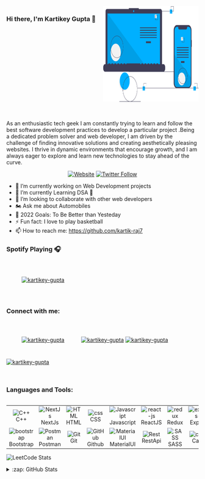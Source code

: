 <div style="overflow: auto">
  <img align="right" src="./icon.svg" alt="image" width="250" height="250" />

  ### Hi there, I'm Kartikey Gupta 👋

  <!-- Add more content here -->
</div>
<br />
<br />


<p width="40">
  As an enthusiastic tech geek I am constantly trying to learn and follow the best software development practices to develop a particular project .Being
a dedicated problem solver and web developer, I am driven by the challenge of finding innovative solutions and creating aesthetically pleasing
websites. I thrive in dynamic environments that encourage growth, and I am always eager to explore and learn new technologies to stay ahead of
the curve.
 </p>
 

<!-- <center>
  
<!-- [![Typing SVG](https://readme-typing-svg.herokuapp.com?duration=10000&center=true&&width=680&height=30&lines=I'm+a+Competitive+Programmer+and+MERN+Stack+Developer!!.)](https://git.io/typing-svg) -->



<center>
  
[![Website](https://img.shields.io/website?label=kartik-raj7&style=for-the-badge&url=https://kartikeygupta-folio.netlify.app/)](https://kartikeygupta-folio.netlify.app/)
[![Twitter Follow](https://img.shields.io/twitter/follow/Kartikey20Gupta?color=1DA1F2&logo=twitter&style=for-the-badge)](https://twitter.com/Kartikey20Gupta/)
  
</center>
 
- 🔭 I’m currently working on Web Development projects
- 🌱 I’m currently Learning DSA 🤣
- 👯 I’m looking to collaborate with other web developers
- 🏍  Ask me about Automobiles
- 🥅 2022 Goals: To Be Better than Yesteday
- ⚡ Fun fact: I love to play basketball
- 📫 How to reach me: https://github.com/kartik-raj7

### Spotify Playing 🎧
<a href="https://open.spotify.com/user/9atj1vasp26i7nzdtrstg2n3p" target="blank"><img align="center" src="https://raw.githubusercontent.com/rahuldkjain/github-profile-readme-generator/master/src/images/icons/Social/spotify.svg" alt="kartikey-gupta" height="30" width="40" style="margin:40px;"/></a>

### Connect with me:
<p align="left" >
<a href="https://www.linkedin.com/in/kartikey20gupta/" target="blank"><img align="center" src="https://raw.githubusercontent.com/rahuldkjain/github-profile-readme-generator/master/src/images/icons/Social/linked-in-alt.svg" alt="kartikey-gupta" height="30" width="40" style="margin:40px;"/></a>
<a href="https://instagram.com/kartik_raj7" target="blank"><img align="center" src="https://raw.githubusercontent.com/rahuldkjain/github-profile-readme-generator/master/src/images/icons/Social/instagram.svg" alt="kartikey-gupta" height="30" width="40" /></a>
<!-- <a href="https://www.youtube.com/c/praddyumnshukla" target="blank"><img align="center" src="https://raw.githubusercontent.com/rahuldkjain/github-profile-readme-generator/master/src/images/icons/Social/youtube.svg" alt="kartikey-gupta" height="30" width="40" /></a> -->
<a href="https://codeforces.com/profile/kartik_raj7" target="blank"><img align="center" src="https://cdn.jsdelivr.net/npm/simple-icons@3.1.0/icons/codeforces.svg" alt="kartikey-gupta" height="30" width="40" /></a>
<a href="https://leetcode.com/kartik-raj7/" target="blank"><img align="center" src="https://raw.githubusercontent.com/rahuldkjain/github-profile-readme-generator/master/src/images/icons/Social/leet-code.svg" alt="kartikey-gupta" height="30" width="40" /></a>
</p>

<br />

### Languages and Tools:
<table align="left">
    <tr>
        <td align="center" width="96">
            <img src="https://techstack-generator.vercel.app/cpp-icon.svg" alt="C++" width="75" height="75" />
            <br> C++
        </td>
        <td align="center" width="96">
            <img src="https://skillicons.dev/icons?i=nextjs" alt="NextJs" width="65" height="65" />
            <br> NextJs
        </td>
        <td align="center" width="96">
            <img src="https://skillicons.dev/icons?i=html" width="48" height="48" alt="HTML" />
            <br> HTML
        </td>
        <td align="center" width="96">
            <img src="https://skillicons.dev/icons?i=css" width="48" height="48" alt="css" />
            <br> CSS
        </td>
        <td align="center" width="96">
            <img src="https://techstack-generator.vercel.app/js-icon.svg" alt="Javascript" width="65" height="65" />
            <br> Javascript
        </td>
        <td align="center" width="96">
            <img src="https://techstack-generator.vercel.app/react-icon.svg"
                width="48" height="48" alt="react-js" />
            <br> ReactJS
        </td>
        <td align="center" width="96">
            <img src="https://techstack-generator.vercel.app/redux-icon.svg"
                width="48" height="48" alt="redux" />
            <br> Redux
        </td>
        <td align="center" width="96">
            <img src="https://skillicons.dev/icons?i=express"
                width="48" height="48" alt="express-js" />
            <br> Express
        </td>
        <td align="center" width="96">
            <img src="https://skillicons.dev/icons?i=nodejs"
                width="48" height="48" alt="node-js" />
            <br> NodeJS
        </td>
        <td align="center" width="96">
            <img src="https://skillicons.dev/icons?i=mongodb"
                width="48" height="48" alt="mongoDB" />
            <br> MongoDB
        </td>
    </tr>
    <tr>
        <td align="center" width="96">
            <img src="https://skillicons.dev/icons?i=bootstrap" width="48" height="48" alt="bootstrap" />
            <br> Bootstrap
        </td>
        <td align="center" width="96">
            <img src="https://user-images.githubusercontent.com/25181517/192109061-e138ca71-337c-4019-8d42-4792fdaa7128.png"
                width="48" height="48" alt="Postman" />
            <br> Postman
        </td>
        <td align="center" width="96">
            <img src="https://user-images.githubusercontent.com/25181517/192108372-f71d70ac-7ae6-4c0d-8395-51d8870c2ef0.png"
                width="48" height="48" alt="Git" />
            <br> Git
        </td>
        <td align="center" width="96">
            <img src="https://techstack-generator.vercel.app/github-icon.svg"
                width="48" height="48" alt="GitHub" />
            <br> Github
        </td>
        <td align="center" width="96">
            <img src="https://skillicons.dev/icons?i=materialui"
                alt="MaterialUI" width="48" height="48" />
            <br> MaterialUI
        </td>
<!--         <td align="center" width="96">
            <img src="https://avatars.githubusercontent.com/u/6233056?s=200&v=4" alt="Wireshark" width="48"
                height="48" />
            <br> Wireshark
        </td> -->
        <td align="center" width="96">
            <img src="https://techstack-generator.vercel.app/restapi-icon.svg" alt="Rest" width="48"
                height="48" />
            <br> RestApi
        </td>
        <td align="center" width="96">
            <img src="https://techstack-generator.vercel.app/sass-icon.svg"
                alt="SASS" width="48" height="48" />
            <br> SASS
        </td>
       <td align="center" width="96">
            <img src="https://upload.wikimedia.org/wikipedia/commons/0/08/Canva_icon_2021.svg" width="48" height="48"
                alt="canva" />
            <br> Canva
        </td>
        <td align="center" width="96">
            <img src="https://skillicons.dev/icons?i=tailwind" width="48" height="48" alt="tailwind" />
            <br> TailWind
        </td>
    </tr>
</table>

<br />
<br />

<br/>
<!-- <h3 align="center">My Leetcode stats:</h3> -->

![LeetCode Stats](https://leetcard.jacoblin.cool/kartik-raj7?theme=dark&font=ABeeZee&ext=heatmap)

<details>
  <summary>:zap: GitHub Stats</summary>

  <img align="left" alt="Kartikey's stack's GitHub Stats" src="https://github-readme-stats.vercel.app/api?username=kartik-raj7&show_icons=true&theme=radical" />

</details>

[website]: https://github.com/kartik-raj7/home
[twitter]: https://twitter.com/Kartikey20Gupta/
[instagram]: https://www.instagram.com/kartik__raj7/
[linkedin]: https://www.linkedin.com/in/kartikey-gupta20/
